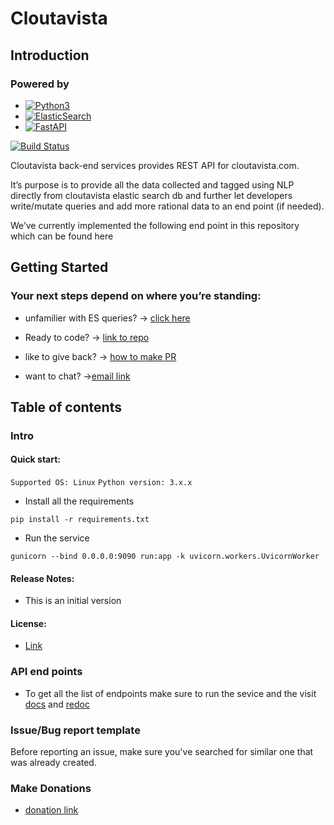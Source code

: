 # Cloutavista

## Introduction

### Powered by
- [![Python3](https://img.shields.io/badge/python-3670A0?style=for-the-badge&logo=python&logoColor=ffdd54)](https://www.python.org/) 
- [![ElasticSearch](https://img.shields.io/badge/-ElasticSearch-005571?style=for-the-badge&logo=elasticsearch)](https://www.elastic.co/)
- [![FastAPI](https://img.shields.io/badge/FastAPI-005571?style=for-the-badge&logo=fastapi)](https://fastapi.tiangolo.com/)

[![Build Status](https://travis-ci.org/joemccann/dillinger.svg?branch=master)](https://travis-ci.org/joemccann/dillinger)



[npm-badge]: https://img.shields.io/npm/v/react-router-dom.svg?style=flat-square
[npm]: https://www.npmjs.org/package/react-router-dom

 Cloutavista back-end services provides REST API for cloutavista.com.  
 
It’s purpose is to provide all the data collected and tagged using NLP directly from cloutavista elastic search db and further let developers write/mutate queries and add more rational data to an end point (if needed).  
  
We’ve currently implemented the following end point in this repository which can be found here

  

## Getting Started

  

### Your next steps depend on where you’re standing:

  

 - unfamilier with ES queries? -> [click here](https://www.elastic.co/guide/en/elasticsearch/reference/current/search-search.html)

- Ready to code? -> [link to repo]('')

- like to give back? -> [how to make PR]('')

- want to chat? ->[email link]('')

  

## Table of contents

  

### Intro

#### Quick start:
`Supported OS: Linux`
`Python version: 3.x.x`
- Install all the requirements
```
pip install -r requirements.txt
```
- Run the service
```
gunicorn --bind 0.0.0.0:9090 run:app -k uvicorn.workers.UvicornWorker
```

#### Release Notes:

- This is an initial version


#### License:

- [Link](https://github.com/sumedhtare/test/blob/main/LICENSE)
  

### API end points  
  
  - To get all the list of endpoints make sure to run the sevice and the visit [docs](http://localhost:9090/docs)
  and [redoc](http://localhost:9090/redoc)
  
### Issue/Bug report template
Before reporting an issue, make sure you've searched for similar one that was already created. 


### Make Donations
- [donation link]('https://abc.com')

